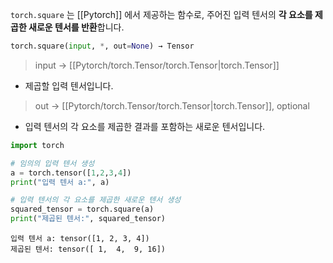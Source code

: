 `torch.square` 는 [[Pytorch]] 에서 제공하는 함수로, 주어진 입력 텐서의 **각 요소를 제곱한 새로운 텐서를 반환**합니다.

```python
torch.square(input, *, out=None) → Tensor
```

> input -> [[Pytorch/torch.Tensor/torch.Tensor|torch.Tensor]]
- 제곱할 입력 텐서입니다.

> out  -> [[Pytorch/torch.Tensor/torch.Tensor|torch.Tensor]], optional
- 입력 텐서의 각 요소를 제곱한 결과를 포함하는 새로운 텐서입니다.

```python
import torch

# 임의의 입력 텐서 생성
a = torch.tensor([1,2,3,4])
print("입력 텐서 a:", a)

# 입력 텐서의 각 요소를 제곱한 새로운 텐서 생성
squared_tensor = torch.square(a)
print("제곱된 텐서:", squared_tensor)
```

```
입력 텐서 a: tensor([1, 2, 3, 4])
제곱된 텐서: tensor([ 1,  4,  9, 16])
```

